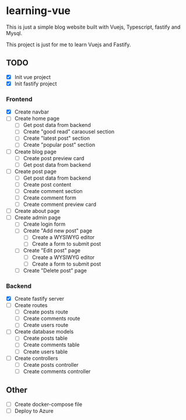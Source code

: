 # learning-vue
This is just a simple blog website built with Vuejs, Typescript, fastify and Mysql.

This project is just for me to learn Vuejs and Fastify.

## TODO
- [x] Init vue project
- [x] Init fastify project
### Frontend
- [x] Create navbar
- [ ] Create home page
    - [ ] Get post data from backend
    - [ ] Create "good read" caraousel section
    - [ ] Create "latest post" section
    - [ ] Create "popular post" section
- [ ] Create blog page
    - [ ] Create post preview card
    - [ ] Get post data from backend
- [ ] Create post page
    - [ ] Get post data from backend
    - [ ] Create post content
    - [ ] Create comment section
    - [ ] Create comment form
    - [ ] Create comment preview card
- [ ] Create about page
- [ ] Create admin page
    - [ ] Create login form
    - [ ] Create "Add new post" page
        - [ ] Create a WYSIWYG editor
        - [ ] Create a form to submit post
    - [ ] Create "Edit post" page
        - [ ] Create a WYSIWYG editor
        - [ ] Create a form to submit post
    - [ ] Create "Delete post" page
    
### Backend
- [x] Create fastify server
- [ ] Create routes
    - [ ] Create posts route
    - [ ] Create comments route
    - [ ] Create users route
- [ ] Create database models
    - [ ] Create posts table
    - [ ] Create comments table
    - [ ] Create users table
- [ ] Create controllers
    - [ ] Create posts controller
    - [ ] Create comments controller

## Other
- [ ] Create docker-compose file
- [ ] Deploy to Azure